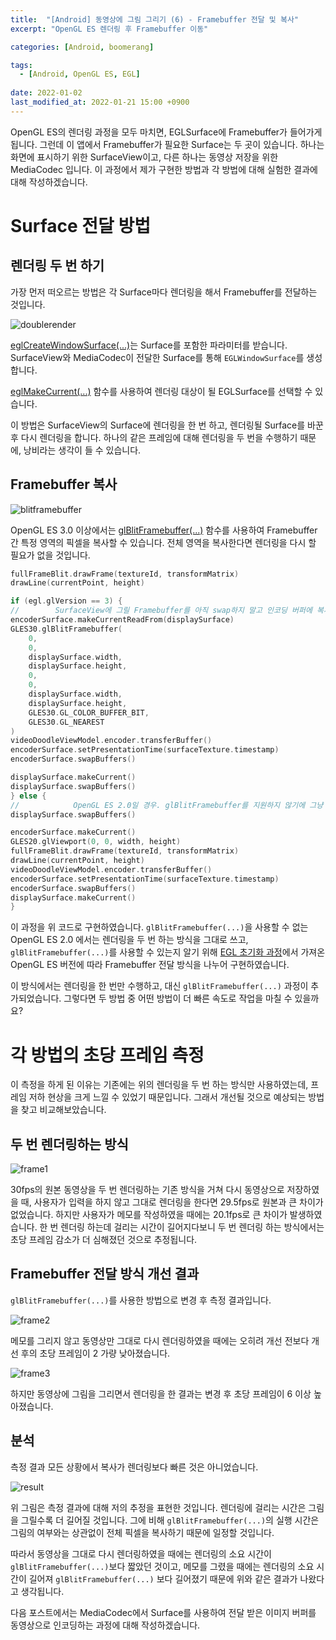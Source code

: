 ```yaml
---
title:  "[Android] 동영상에 그림 그리기 (6) - Framebuffer 전달 및 복사"
excerpt: "OpenGL ES 렌더링 후 Framebuffer 이동"

categories: [Android, boomerang]

tags:
  - [Android, OpenGL ES, EGL]
 
date: 2022-01-02
last_modified_at: 2022-01-21 15:00 +0900
---
```


OpenGL ES의 렌더링 과정을 모두 마치면, EGLSurface에 Framebuffer가 들어가게 됩니다. 그런데 이 앱에서 Framebuffer가 필요한 Surface는 두 곳이 있습니다. 하나는 화면에 표시하기 위한 SurfaceView이고, 다른 하나는 동영상 저장을 위한 MediaCodec 입니다. 이 과정에서 제가 구현한 방법과 각 방법에 대해 실험한 결과에 대해 작성하겠습니다.

# Surface 전달 방법

## 렌더링 두 번 하기

가장 먼저 떠오르는 방법은 각 Surface마다 렌더링을 해서 Framebuffer를 전달하는 것입니다.

![doublerender](/assets/img/video_memo_6/doublerender.png)

[eglCreateWindowSurface(...)](https://developer.android.com/reference/android/opengl/EGL14#eglCreateWindowSurface(android.opengl.EGLDisplay,%20android.opengl.EGLConfig,%20java.lang.Object,%20int[],%20int))는 Surface를 포함한 파라미터를 받습니다. SurfaceView와 MediaCodec이 전달한 Surface를 통해 `EGLWindowSurface`를 생성합니다.

[eglMakeCurrent(...)](https://developer.android.com/reference/android/opengl/EGL14#eglMakeCurrent(android.opengl.EGLDisplay,%20android.opengl.EGLSurface,%20android.opengl.EGLSurface,%20android.opengl.EGLContext)) 함수를 사용하여 렌더링 대상이 될 EGLSurface를 선택할 수 있습니다.

이 방법은 SurfaceView의 Surface에 렌더링을 한 번 하고, 렌더링될 Surface를 바꾼 후 다시 렌더링을 합니다. 하나의 같은 프레임에 대해 렌더링을 두 번을 수행하기 때문에, 낭비라는 생각이 들 수 있습니다.

## Framebuffer 복사

![blitframebuffer](/assets/img/video_memo_6/blitframebuffer.png)

OpenGL ES 3.0 이상에서는 [glBlitFramebuffer(...)](https://www.khronos.org/registry/OpenGL-Refpages/es3.0/html/glBlitFramebuffer.xhtml) 함수를 사용하여 Framebuffer간 특정 영역의 픽셀을 복사할 수 있습니다. 전체 영역을 복사한다면 렌더링을 다시 할 필요가 없을 것입니다.

```kotlin
fullFrameBlit.drawFrame(textureId, transformMatrix)
drawLine(currentPoint, height)

if (egl.glVersion == 3) {
//        SurfaceView에 그릴 Framebuffer를 아직 swap하지 말고 인코딩 버퍼에 복사하고 둘 다 swap
encoderSurface.makeCurrentReadFrom(displaySurface)
GLES30.glBlitFramebuffer(
    0,
    0,
    displaySurface.width,
    displaySurface.height,
    0,
    0,
    displaySurface.width,
    displaySurface.height,
    GLES30.GL_COLOR_BUFFER_BIT,
    GLES30.GL_NEAREST
)
videoDoodleViewModel.encoder.transferBuffer()
encoderSurface.setPresentationTime(surfaceTexture.timestamp)
encoderSurface.swapBuffers()

displaySurface.makeCurrent()
displaySurface.swapBuffers()
} else {
//            OpenGL ES 2.0일 경우. glBlitFramebuffer를 지원하지 않기에 그냥 두 번 그린다.
displaySurface.swapBuffers()

encoderSurface.makeCurrent()
GLES20.glViewport(0, 0, width, height)
fullFrameBlit.drawFrame(textureId, transformMatrix)
drawLine(currentPoint, height)
videoDoodleViewModel.encoder.transferBuffer()
encoderSurface.setPresentationTime(surfaceTexture.timestamp)
encoderSurface.swapBuffers()
displaySurface.makeCurrent()
}
```

이 과정을 위 코드로 구현하였습니다. `glBlitFramebuffer(...)`을 사용할 수 없는 OpenGL ES 2.0 에서는 렌더링을 두 번 하는 방식을 그대로 쓰고, `glBlitFramebuffer(...)`를 사용할 수 있는지 알기 위해 [EGL 초기화 과정](https://crewdaniel.github.io/posts/video_memo_3/)에서 가져온 OpenGL ES 버전에 따라 Framebuffer 전달 방식을 나누어 구현하였습니다.

이 방식에서는 렌더링을 한 번만 수행하고, 대신 `glBlitFramebuffer(...)` 과정이 추가되었습니다. 그렇다면 두 방법 중 어떤 방법이 더 빠른 속도로 작업을 마칠 수 있을까요?

# 각 방법의 초당 프레임 측정

이 측정을 하게 된 이유는 기존에는 위의 렌더링을 두 번 하는 방식만 사용하였는데, 프레임 저하 현상을 크게 느낄 수 있었기 때문입니다. 그래서 개선될 것으로 예상되는 방법을 찾고 비교해보았습니다.

## 두 번 렌더링하는 방식

![frame1](/assets/img/video_memo_6/frame1.png)

30fps의 원본 동영상을 두 번 렌더링하는 기존 방식을 거쳐 다시 동영상으로 저장하였을 때, 사용자가 입력을 하지 않고 그대로 렌더링을 한다면 29.5fps로 원본과 큰 차이가 없었습니다. 하지만 사용자가 메모를 작성하였을 때에는 20.1fps로 큰 차이가 발생하였습니다. 한 번 렌더링 하는데 걸리는 시간이 길어지다보니 두 번 렌더링 하는 방식에서는 초당 프레임 감소가 더 심해졌던 것으로 추정됩니다.

## Framebuffer 전달 방식 개선 결과

`glBlitFramebuffer(...)`를 사용한 방법으로 변경 후 측정 결과입니다.

![frame2](/assets/img/video_memo_6/frame2.png)

메모를 그리지 않고 동영상만 그대로 다시 렌더링하였을 때에는 오히려 개선 전보다 개선 후의 초당 프레임이 2 가량 낮아졌습니다.

![frame3](/assets/img/video_memo_6/frame3.png)

하지만 동영상에 그림을 그리면서 렌더링을 한 결과는 변경 후 초당 프레임이 6 이상 높아졌습니다.

## 분석

측정 결과 모든 상황에서 복사가 렌더링보다 빠른 것은 아니었습니다.

![result](/assets/img/video_memo_6/result.png)

위 그림은 측정 결과에 대해 저의 추정을 표현한 것입니다. 렌더링에 걸리는 시간은 그림을 그릴수록 더 길어질 것입니다. 그에 비해 `glBlitFramebuffer(...)`의 실행 시간은 그림의 여부와는 상관없이 전체 픽셀을 복사하기 때문에 일정할 것입니다.

따라서 동영상을 그대로 다시 렌더링하였을 때에는 렌더링의 소요 시간이 `glBlitFramebuffer(...)`보다 짧았던 것이고, 메모를 그렸을 때에는 렌더링의 소요 시간이 길어져 `glBlitFramebuffer(...)` 보다 길어졌기 때문에 위와 같은 결과가 나왔다고 생각됩니다.

다음 포스트에서는 MediaCodec에서 Surface를 사용하여 전달 받은 이미지 버퍼를 동영상으로 인코딩하는 과정에 대해 작성하겠습니다.